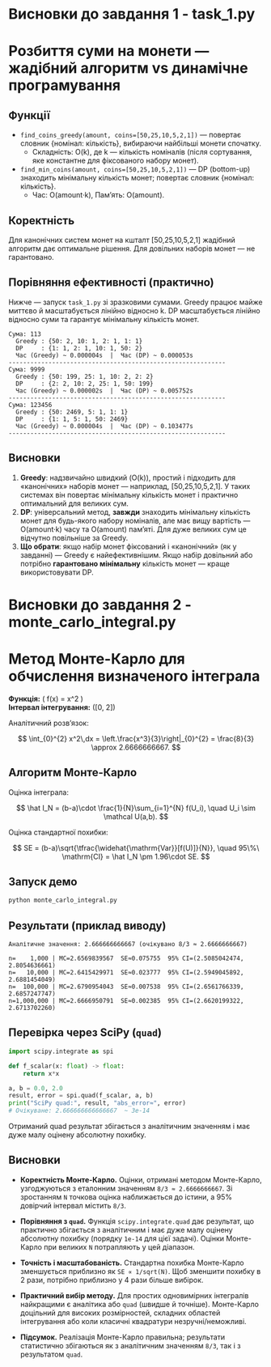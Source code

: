 # Висновки до завдання 1 - task_1.py

# Розбиття суми на монети — жадібний алгоритм vs динамічне програмування

## Функції

- `find_coins_greedy(amount, coins=[50,25,10,5,2,1])` — повертає словник {номінал: кількість}, вибираючи найбільші монети спочатку.
  - Складність: O(k), де k — кількість номіналів (після сортування, яке константне для фіксованого набору монет).
- `find_min_coins(amount, coins=[50,25,10,5,2,1])` — DP (bottom-up) знаходить мінімальну кількість монет; повертає словник {номінал: кількість}.
  - Час: O(amount·k), Пам’ять: O(amount).

## Коректність

Для канонічних систем монет на кшталт [50,25,10,5,2,1] жадібний алгоритм дає оптимальне рішення. Для довільних наборів монет — не гарантовано.

## Порівняння ефективності (практично)

Нижче — запуск `task_1.py` зі зразковими сумами. Greedy працює майже миттєво й масштабується лінійно відносно k. DP масштабується лінійно відносно суми та гарантує мінімальну кількість монет.

```
Сума: 113
  Greedy : {50: 2, 10: 1, 2: 1, 1: 1}
  DP     : {1: 1, 2: 1, 10: 1, 50: 2}
  Час (Greedy) ~ 0.000004s  |  Час (DP) ~ 0.000053s
------------------------------------------------------------
Сума: 9999
  Greedy : {50: 199, 25: 1, 10: 2, 2: 2}
  DP     : {2: 2, 10: 2, 25: 1, 50: 199}
  Час (Greedy) ~ 0.000002s  |  Час (DP) ~ 0.005752s
------------------------------------------------------------
Сума: 123456
  Greedy : {50: 2469, 5: 1, 1: 1}
  DP     : {1: 1, 5: 1, 50: 2469}
  Час (Greedy) ~ 0.000004s  |  Час (DP) ~ 0.103477s
------------------------------------------------------------
```

## Висновки

1. **Greedy**: надзвичайно швидкий (O(k)), простий і підходить для «канонічних» наборів монет — наприклад, [50,25,10,5,2,1]. У таких системах він повертає мінімальну кількість монет і практично оптимальний для великих сум.
2. **DP**: універсальний метод, **завжди** знаходить мінімальну кількість монет для будь-якого набору номіналів, але має вищу вартість — O(amount·k) часу та O(amount) пам’яті. Для дуже великих сум це відчутно повільніше за Greedy.
3. **Що обрати**: якщо набір монет фіксований і «канонічний» (як у завданні) — Greedy є найефективнішим. Якщо набір довільний або потрібно **гарантовано мінімальну** кількість монет — краще використовувати DP.

# Висновки до завдання 2 - monte_carlo_integral.py

# Метод Монте-Карло для обчислення визначеного інтеграла

**Функція:** \( f(x) = x^2 \)  
**Інтервал інтегрування:** \([0, 2]\)

Аналітичний розв’язок:

$$
\int_{0}^{2} x^2\,dx = \left.\frac{x^3}{3}\right|_{0}^{2} = \frac{8}{3} \approx 2.6666666667.
$$

## Алгоритм Монте-Карло

Оцінка інтеграла:

$$
\hat I_N = (b-a)\cdot \frac{1}{N}\sum_{i=1}^{N} f(U_i), \quad U_i \sim \mathcal U(a,b).
$$

Оцінка стандартної похибки:

$$
SE = (b-a)\sqrt{\tfrac{\widehat{\mathrm{Var}}[f(U)]}{N}}, \quad
95\%\ \mathrm{CI} = \hat I_N \pm 1.96\cdot SE.
$$

## Запуск демо

```python
python monte_carlo_integral.py
```

## Результати (приклад виводу)

```text
Аналітичне значення: 2.666666666667 (очікувано 8/3 ≈ 2.6666666667)

n=    1,000 | MC=2.6569839567  SE≈0.075755  95% CI=(2.5085042474, 2.8054636661)
n=   10,000 | MC=2.6415429971  SE≈0.023777  95% CI=(2.5949045892, 2.6881454049)
n=  100,000 | MC=2.6790954043  SE≈0.007538  95% CI=(2.6561766339, 2.6857247747)
n=1,000,000 | MC=2.6666950791  SE≈0.002385  95% CI=(2.6620199322, 2.6713702260)
```

## Перевірка через SciPy (`quad`)

```python
import scipy.integrate as spi

def f_scalar(x: float) -> float:
    return x*x

a, b = 0.0, 2.0
result, error = spi.quad(f_scalar, a, b)
print("SciPy quad:", result, "abs_error≈", error)
# Очікуване: 2.666666666666667  ~ 3e-14
```

Отриманий quad результат збігається з аналітичним значенням і має дуже малу оцінену абсолютну похибку.

## Висновки

- **Коректність Монте-Карло.** Оцінки, отримані методом Монте-Карло, узгоджуються з еталонним значенням `8/3 ≈ 2.6666666667`. Зі зростанням `N` точкова оцінка наближається до істини, а 95% довірчий інтервал містить `8/3`.

- **Порівняння з `quad`.** Функція `scipy.integrate.quad` дає результат, що практично збігається з аналітичним і має дуже малу оцінену абсолютну похибку (порядку `1e-14` для цієї задачі). Оцінки Монте-Карло при великих `N` потрапляють у цей діапазон.

- **Точність і масштабованість.** Стандартна похибка Монте-Карло зменшується приблизно як `SE ∝ 1/sqrt(N)`. Щоб зменшити похибку в 2 рази, потрібно приблизно у 4 рази більше вибірок.

- **Практичний вибір методу.** Для простих одновимірних інтегралів найкращими є аналітика або `quad` (швидше й точніше). Монте-Карло доцільний для високих розмірностей, складних областей інтегрування або коли класичні квадратури незручні/неможливі.

- **Підсумок.** Реалізація Монте-Карло правильна; результати статистично збігаються як з аналітичним значенням `8/3`, так і з результатом `quad`.
